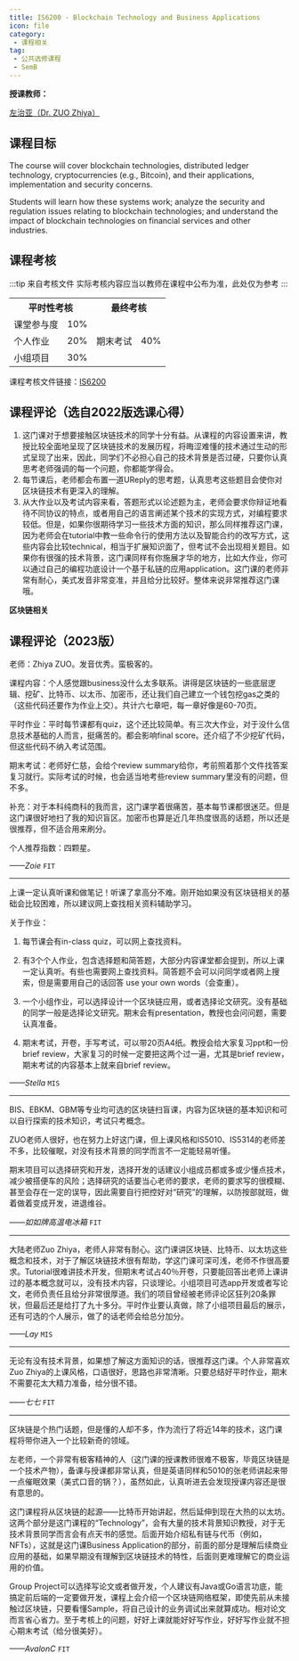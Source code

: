 ```yaml
---
title: IS6200 - Blockchain Technology and Business Applications
icon: file
category:
 - 课程相关
tag:
 - 公共选修课程
 - SemB
---
```


**授课教师：**

[左治亚（Dr. ZUO Zhiya）](https://www.cb.cityu.edu.hk/staff/zhiyazuo/)

## 课程目标

The course will cover blockchain technologies, distributed ledger technology, cryptocurrencies (e.g., Bitcoin), and their applications, implementation and security concerns.

Students will learn how these systems work; analyze the security and regulation issues relating to blockchain technologies; and understand the impact of blockchain technologies on financial services and other industries.

## 课程考核

:::tip 来自考核文件
实际考核内容应当以教师在课程中公布为准，此处仅为参考
:::

<table>
    <tr>
        <th colspan=2>
            平时性考核
        </th>
        <th colspan=2>
            最终考核
        </th>
    </tr>
    <tr>
        <td>
            课堂参与度
        </td>
        <td>
            10%
        </td>
        <td rowspan=3>
            期末考试
        </td>
        <td rowspan=3>
            40%
        </td>
    </tr>
    <tr>
        <td>
            个人作业
        </td>
        <td>
            20%
        </td>
    </tr>
    <tr>
        <td>
            小组项目
        </td>
        <td>
            30%
        </td>
    </tr>
</table>

课程考核文件链接：[IS6200](https://www.cityu.edu.hk/catalogue/pg/202223/course/IS6200.pdf)

## 课程评论（选自2022版选课心得）

1. 这门课对于想要接触区块链技术的同学十分有益。从课程的内容设置来讲，教授比较全面地呈现了区块链技术的发展历程，将晦涩难懂的技术通过生动的形式呈现了出来，因此，同学们不必担心自己的技术背景是否过硬，只要你认真思考老师强调的每一个问题，你都能学得会。
2. 每节课后，老师都会布置一道UReply的思考题，认真思考这些题目会使你对区块链技术有更深入的理解。
3. 从大作业以及考试内容来看，答题形式以论述题为主，老师会要求你辩证地看待不同协议的特点，或者用自己的语言阐述某个技术的实现方式，对编程要求较低。但是，如果你很期待学习一些技术方面的知识，那么同样推荐这门课，因为老师会在tutorial中教一些命令行的使用方法以及智能合约的改写方式，这些内容会比较technical，相当于扩展知识面了，但考试不会出现相关题目。如果你有很强的技术背景，这门课同样有你施展才华的地方，比如大作业，你可以通过自己的编程功底设计一个基于私链的应用application。这门课的老师非常有耐心，美式发音非常变准，并且给分比较好。整体来说非常推荐这门课哦。

**区块链相关**

## 课程评论（2023版）

老师：Zhiya ZUO。发音优秀。蛮极客的。

课程内容：个人感觉跟business没什么太多联系。讲得是区块链的一些底层逻辑、挖矿、比特币、以太币、加密币，还让我们自己建立一个钱包挖gas之类的（这些代码还要作为作业上交）。共计六七章吧，每一章好像是60-70页。

平时作业：平时每节课都有quiz，这个还比较简单。有三次大作业，对于没什么信息技术基础的人而言，挺痛苦的。都会影响final score。还介绍了不少挖矿代码，但这些代码不纳入考试范围。

期末考试：老师好仁慈，会给个review summary给你，考前照着那个文件找答案复习就行。实际考试的时候，也会适当地考些review summary里没有的问题，但不多。

补充：对于本科纯商科的我而言，这门课学着很痛苦，基本每节课都很迷茫。但是这门课很好地扫了我的知识盲区。加密币也算是近几年热度很高的话题，所以还是很推荐，但不适合用来刷分。

个人推荐指数：四颗星。

_——Zoie_ `FIT`

---

上课一定认真听课和做笔记！听课了拿高分不难。刚开始如果没有区块链相关的基础会比较困难，所以建议网上查找相关资料辅助学习。

关于作业：

1. 每节课会有in-class quiz，可以网上查找资料。

2. 有3个个人作业，包含选择题和简答题，大部分内容课堂都会提到，所以上课一定认真听。有些也需要网上查找资料。简答题不会可以问同学或者网上搜索，但是需要用自己的话回答 use your own words（会查重）。

3. 一个小组作业，可以选择设计一个区块链应用，或者选择论文研究。没有基础的同学一般是选择论文研究。期末会有presentation，教授也会问问题，需要认真准备。

4. 期末考试，开卷，手写考试，可以带20页A4纸。教授会给大家复习ppt和一份brief review，大家复习的时候一定要把这两个过一遍，尤其是brief review，期末考试的内容基本上就来自brief review。

_——Stella_ `MIS`

---

BIS、EBKM、GBM等专业均可选的区块链扫盲课，内容为区块链的基本知识和可以自行探索的技术知识，考试只考概念。

ZUO老师人很好，也在努力上好这门课，但上课风格和IS5010、IS5314的老师差不多，比较催眠，对没有技术背景的同学而言不一定能轻易听懂。

期末项目可以选择研究和开发，选择开发的话建议小组成员都或多或少懂点技术，减少被搭便车的风险；选择研究的话要当心老师的要求，老师的要求写的很模糊、甚至会存在一定的误导，因此需要自行把控好对“研究”的理解，以防按部就班，做着做着变成开发，进退维谷。

_——如如牌高温电冰箱_ `FIT`

---

大陆老师Zuo Zhiya，老师人非常有耐心。这门课讲区块链、比特币、以太坊这些概念和技术，对于了解区块链技术很有帮助，学这门课可深可浅，老师不作很高要求。Tutorial很难讲技术开发，但期末考试占40％开卷，只要能回答出老师上课讲过的基本概念就可以，没有技术内容，只谈理论。小组项目可选app开发或者写论文，老师负责任且给分非常很厚道。我们的项目曾经被老师评论区狂列20条罪状，但最后还是给打了九十多分。平时作业要认真做，除了小组项目最后的展示，还有可选的个人展示，做了的话老师会给总分加分。

_——Lay_ `MIS`

---

无论有没有技术背景，如果想了解这方面知识的话，很推荐这门课。个人非常喜欢Zuo Zhiya的上课风格，口语很好，思路也非常清晰。只要总结好平时作业，期末不需要花太大精力准备，给分很不错。

_——七七_ `FIT`

---

区块链是个热门话题，但是懂的人却不多，作为流行了将近14年的技术，这门课程将带你进入一个比较新奇的领域。

左老师，一个非常有极客精神的人（这门课的授课教师很难不极客，毕竟区块链是一个技术产物），备课与授课都非常认真，但是英语同样和5010的张老师讲起来带一点催眠效果（美式口音的锅？），虽然如此，认真听进去会发现授课内容还是很有意思的。

这门课程将从区块链的起源——比特币开始讲起，然后延伸到现在大热的以太坊。这两个部分是这门课程的“Technology”，会有大量的技术背景知识教授，对于无技术背景同学而言会有点天书的感觉。后面开始介绍私有链与代币（例如，NFTs），这就是这门课Business Application的部分，前面的部分是理解后续商业应用的基础，如果早期没有理解到区块链技术的特性，后面则更难理解它的商业运用的价值。

Group Project可以选择写论文或者做开发，个人建议有Java或Go语言功底，能搞定前后端的一定要做开发，课程上会介绍一个区块链网络框架，即使先前从未接触过区块链，只要看懂Sample，将自己设计的业务调试出来就算成功。相对论文而言省心省力。至于考核上的问题，好好上课就能好好写作业，好好写作业就不担心期末考试（给分很美好）。

_——AvalonC_ `FIT`
